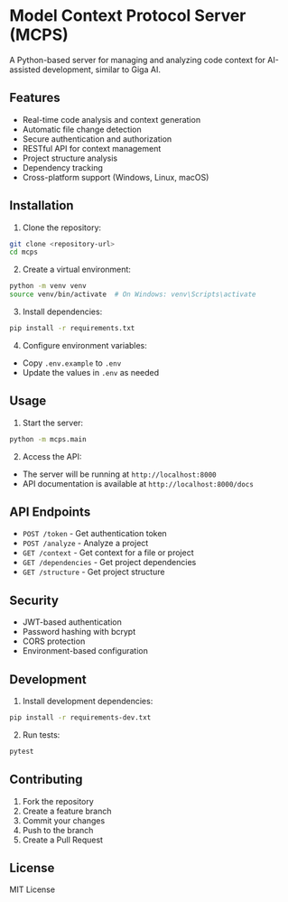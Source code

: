# Model Context Protocol Server (MCPS)

A Python-based server for managing and analyzing code context for AI-assisted development, similar to Giga AI.

## Features

- Real-time code analysis and context generation
- Automatic file change detection
- Secure authentication and authorization
- RESTful API for context management
- Project structure analysis
- Dependency tracking
- Cross-platform support (Windows, Linux, macOS)

## Installation

1. Clone the repository:
```bash
git clone <repository-url>
cd mcps
```

2. Create a virtual environment:
```bash
python -m venv venv
source venv/bin/activate  # On Windows: venv\Scripts\activate
```

3. Install dependencies:
```bash
pip install -r requirements.txt
```

4. Configure environment variables:
- Copy `.env.example` to `.env`
- Update the values in `.env` as needed

## Usage

1. Start the server:
```bash
python -m mcps.main
```

2. Access the API:
- The server will be running at `http://localhost:8000`
- API documentation is available at `http://localhost:8000/docs`

## API Endpoints

- `POST /token` - Get authentication token
- `POST /analyze` - Analyze a project
- `GET /context` - Get context for a file or project
- `GET /dependencies` - Get project dependencies
- `GET /structure` - Get project structure

## Security

- JWT-based authentication
- Password hashing with bcrypt
- CORS protection
- Environment-based configuration

## Development

1. Install development dependencies:
```bash
pip install -r requirements-dev.txt
```

2. Run tests:
```bash
pytest
```

## Contributing

1. Fork the repository
2. Create a feature branch
3. Commit your changes
4. Push to the branch
5. Create a Pull Request

## License

MIT License 